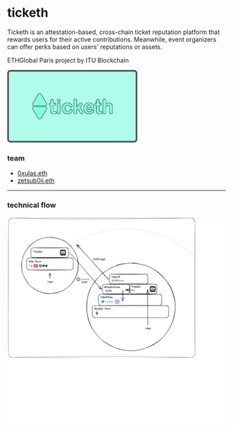 # ticketh

Ticketh is an attestation-based, cross-chain ticket reputation platform that rewards users for their active contributions. Meanwhile, event organizers can offer perks based on users' reputations or assets.

ETHGlobal Paris project by ITU Blockchain

<img src="./logo.png" style="max-width:300px">

### team
- [0xulas.eth](https://twitter.com/ulerdogan)
- [zetsub0ii.eth](https://twitter.com/zetsuboii_)

<hr/>

### technical flow

<img src="./flow.png">